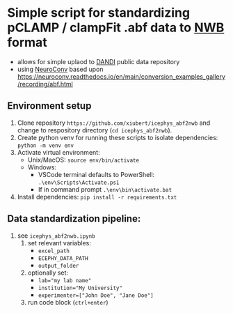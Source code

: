 # Simple script for standardizing pCLAMP / clampFit .abf data to [NWB](https://nwb.org/) format
- allows for simple uplaod to [DANDI](https://dandiarchive.org/) public data repository 
- using [NeuroConv](https://github.com/catalystneuro/neuroconv) based upon https://neuroconv.readthedocs.io/en/main/conversion_examples_gallery/recording/abf.html

## Environment setup
1. Clone repository `https://github.com/xiubert/icephys_abf2nwb` and change to respository directory (`cd icephys_abf2nwb`).
2. Create python venv for running these scripts to isolate dependencies: `python -m venv env`
3. Activate virtual environment:
    - Unix/MacOS: `source env/bin/activate`
    - Windows: 
        - VSCode terminal defaults to PowerShell: `.\env\Scripts\Activate.ps1`
        - If in command prompt `.\env\bin\activate.bat`
4. Install dependencies: `pip install -r requirements.txt`

## Data standardization pipeline:
1. see `icephys_abf2nwb.ipynb`
    1. set relevant variables:
        - `excel_path` 
        - `ECEPHY_DATA_PATH`
        - `output_folder`
    2. optionally set:
        - `lab="my lab name"`
        - `institution="My University"`
        - `experimenter=["John Doe", "Jane Doe"]`
    3. run code block (`ctrl+enter`)